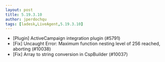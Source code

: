 ```yaml
---
layout: post
title: 5.19.3.10
author: jperdochqu
tags: [ladesk,LiveAgent,5.19.3.10]
---
```


- [Plugin] ActiveCampaign integration plugin (#5791)
- [Fix] Uncaught Error: Maximum function nesting level of 256 reached, aborting (#10038)
- [Fix] Array to string conversion in CspBuilder (#10037)

